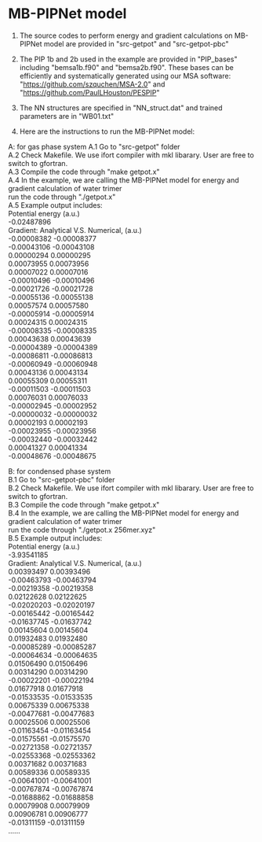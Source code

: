 # MB-PIPNet model
1. The source codes to perform energy and gradient calculations on MB-PIPNet model are provided in "src-getpot" and "src-getpot-pbc"

2. The PIP 1b and 2b used in the example are provided in "PIP_bases" including "bemsa1b.f90" and "bemsa2b.f90".
   These bases can be efficiently and systematically generated using our MSA software: "https://github.com/szquchen/MSA-2.0" and "https://github.com/PaulLHouston/PESPIP"

3. The NN structures are specified in "NN_struct.dat" and trained parameters are in "WB01.txt"

4. Here are the instructions to run the MB-PIPNet model:

A: for gas phase system
   A.1 Go to "src-getpot" folder  
   A.2 Check Makefile. We use ifort compiler with mkl libarary. User are free to switch to gfortran.  
   A.3 Compile the code through "make getpot.x"  
   A.4 In the example, we are calling the MB-PIPNet model for energy and gradient calculation of water trimer  
       run the code through "./getpot.x"  
   A.5 Example output includes:  
 Potential energy (a.u.)  
    -0.02487896  
 Gradient: Analytical V.S. Numerical, (a.u.)  
    -0.00008382    -0.00008377  
    -0.00043106    -0.00043108  
     0.00000294     0.00000295  
     0.00073955     0.00073956  
     0.00007022     0.00007016  
    -0.00010496    -0.00010496  
    -0.00021726    -0.00021728  
    -0.00055136    -0.00055138  
     0.00057574     0.00057580  
    -0.00005914    -0.00005914  
     0.00024315     0.00024315  
    -0.00008335    -0.00008335  
     0.00043638     0.00043639  
    -0.00004389    -0.00004389  
    -0.00086811    -0.00086813  
    -0.00060949    -0.00060948  
     0.00043136     0.00043134  
     0.00055309     0.00055311  
    -0.00011503    -0.00011503  
     0.00076031     0.00076033  
    -0.00002945    -0.00002952  
    -0.00000032    -0.00000032  
     0.00002193     0.00002193  
    -0.00023955    -0.00023956  
    -0.00032440    -0.00032442  
     0.00041327     0.00041334  
    -0.00048676    -0.00048675  
  
B: for condensed phase system  
   B.1 Go to "src-getpot-pbc" folder  
   B.2 Check Makefile. We use ifort compiler with mkl libarary. User are free to switch to gfortran.  
   B.3 Compile the code through "make getpot.x"  
   B.4 In the example, we are calling the MB-PIPNet model for energy and gradient calculation of water trimer  
       run the code through "./getpot.x 256mer.xyz"  
   B.5 Example output includes:  
 Potential energy (a.u.)  
    -3.93541185  
 Gradient: Analytical V.S. Numerical, (a.u.)  
     0.00393497     0.00393496  
    -0.00463793    -0.00463794  
    -0.00219358    -0.00219358  
     0.02122628     0.02122625  
    -0.02020203    -0.02020197  
    -0.00165442    -0.00165442  
    -0.01637745    -0.01637742  
     0.00145604     0.00145604  
     0.01932483     0.01932480  
    -0.00085289    -0.00085287  
    -0.00064634    -0.00064635  
     0.01506490     0.01506496  
     0.00314290     0.00314290  
    -0.00022201    -0.00022194  
     0.01677918     0.01677918  
    -0.01533535    -0.01533535  
     0.00675339     0.00675338  
    -0.00477681    -0.00477683  
     0.00025506     0.00025506  
    -0.01163454    -0.01163454  
    -0.01575561    -0.01575570  
    -0.02721358    -0.02721357  
    -0.02553368    -0.02553362  
     0.00371682     0.00371683  
     0.00589336     0.00589335  
    -0.00641001    -0.00641001  
    -0.00767874    -0.00767874  
    -0.01688862    -0.01688858  
     0.00079908     0.00079909  
     0.00906781     0.00906777  
    -0.01311159    -0.01311159  
     ......  

